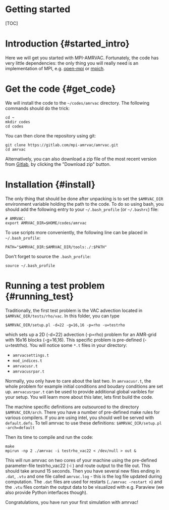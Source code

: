 # Getting started

[TOC]

# Introduction {#started_intro}

Here we will get you started with MPI-AMRVAC. Fortunately, the code has very
little dependencies: the only thing you will really need is an implementation of
MPI, e.g. [open-mpi](http://www.open-mpi.org/) or
[mpich](http://www.mpich.org/).

# Get the code {#get_code}

We will install the code to the `~/codes/amrvac` directory. The following
commands should do the trick:

    cd ~
    mkdir codes
    cd codes

You can then clone the repository using git:

    git clone https://gitlab.com/mpi-amrvac/amrvac.git
    cd amrvac

Alternatively, you can also download a zip file of the most recent version from
[Gitlab](https://gitlab.com/mpi-amrvac/amrvac/tree/master), by clicking the
"Download zip" button.

# Installation {#install}

The only thing that should be done after unpacking is to set the `$AMRVAC_DIR`
environment variable holding the path to the code. To do so using bash, you
should add the following entry to your `~/.bash_profile` (or `~/.bashrc`) file:

    # AMRVAC:
    export AMRVAC_DIR=$HOME/codes/amrvac

To use scripts more conveniently, the following line can be placed in `~/.bash_profile`:

    PATH="$AMRVAC_DIR:$AMRVAC_DIR/tools:./:$PATH"

Don't forget to source the `.bash_profile`:

    source ~/.bash_profile

# Running a test problem {#running_test}

Traditionally, the first test problem is the VAC advection located in
`$AMRVAC_DIR/tests/rho/vac`.
In this folder, you can type

    $AMRVAC_DIR/setup.pl -d=22 -g=16,16 -p=rho -u=testrho

which sets up a 2D (-d=22) advection (-p=rho) problem for an AMR-grid with
16x16 blocks (-g=16,16). This specific problem is pre-defined (-u=testrho).
You will notice some `*.t` files in your directory:

* `amrvacsettings.t`
* `mod_indices.t`
* `amrvacusr.t`
* `amrvacusrpar.t`

Normally, you only have to care about the last two. In `amrvacusr.t`, the
whole problem for example initial conditions and boudary conditions are set
up. `amrvacusrpar.t` can be used to provide additional global varibles for
your setup. You will learn more about this later, lets first build the code.

The machine specific definitions are outsourced to the directory
`$AMRVAC_DIR/arch`. There you have a number of pre-defined make rules for
various compilers. If you are using intel, you should well be served with
`default.defs`. To tell amrvac to use these definitions:
`$AMRVAC_DIR/setup.pl -arch=default`

Then its time to compile and run the code:

    make
    mpirun -np 2 ./amrvac -i testrho_vac22 < /dev/null > out &

This will run amrvac on two cores of your machine using the pre-defined
parameter-file testrho_vac22 (-i ) and route output to the file out. This
should take around 15 seconds. Then you have several new files ending in
`.dat`, `.vtu` and one file called `amrvac.log` - this is the log file updated
during computation.
The `.dat` files are used for restarts (`./amrvac -restart n`) and the `.vtu`
files contain the output data to be visualized with e.g. Paraview (we also
provide Python interfaces though).

Congratulations, you have run your first simulation with amrvac!
